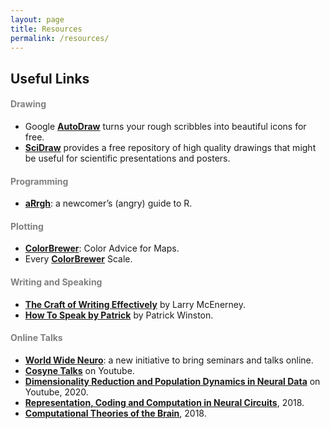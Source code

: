 ```yaml
---
layout: page
title: Resources
permalink: /resources/
---
```


## Useful Links

<h4 style="color:gray">Drawing</h4> 

* Google [**AutoDraw**](https://www.autodraw.com/) turns your rough scribbles into beautiful icons for free.<br>
* [**SciDraw**](https://scidraw.io/) provides a free repository of high quality drawings that might be useful for scientific presentations and posters.

<h4 style="color:gray">Programming</h4>

* [**aRrgh**](http://arrgh.tim-smith.us/): a newcomer’s (angry) guide to R.

<h4 style="color:gray">Plotting</h4>

* [**ColorBrewer**](https://colorbrewer2.org/#type=sequential&scheme=BuGn&n=3): Color Advice for Maps.<br>
* Every [**ColorBrewer**](https://observablehq.com/@d3/color-schemes) Scale.

<h4 style="color:gray">Writing and Speaking</h4>

* [**The Craft of Writing Effectively**](https://www.youtube.com/watch?v=vtIzMaLkCaM) by Larry McEnerney.<br>
* [**How To Speak by Patrick**](https://www.youtube.com/watch?v=Unzc731iCUY) by Patrick Winston.


<h4 style="color:gray">Online Talks</h4>

* [**World Wide Neuro**](https://www.world-wide.org/Neuro/): a new initiative to bring seminars and talks online.<br>
* [**Cosyne Talks**](https://www.youtube.com/channel/UCzOTbZTHTubFNjANAR33AAg) on Youtube.<br>
* [**Dimensionality Reduction and Population Dynamics in Neural Data**](https://www.youtube.com/playlist?list=PLonWNO9SywvIKGnlOVrc-6tAGyB14lXfy) on Youtube, 2020.<br>
* [**Representation, Coding and Computation in Neural Circuits**](https://simons.berkeley.edu/workshops/schedule/5382), 2018.<br>
* [**Computational Theories of the Brain**](https://simons.berkeley.edu/workshops/schedule/5386), 2018.<br>


